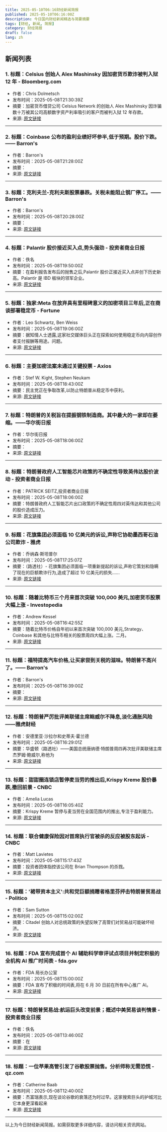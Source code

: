 ```yaml
---
title: 2025-05-10T06:16财经新闻简报
published: 2025-05-10T06:16:00Z
description: 今日国内财经新闻精选与简要摘要
tags: [财经, 新闻, 简报]
category: 财经简报
draft: false
lang: zh
---
```


## 新闻列表

### 1. 标题：Celsius 创始人 Alex Mashinsky 因加密货币欺诈被判入狱 12 年 - Bloomberg.com
- 作者：Chris Dolmetsch
- 发布时间：2025-05-08T21:30:39Z
- 摘要：加密货币借贷公司 Celsius Network 的创始人 Alex Mashinsky 因诈骗数十万被其公司高额数字资产利率吸引的客户而被判入狱 12 年存款。
- 来源: [原文链接](https://www.bloomberg.com/news/articles/2025-05-08/celsius-founder-alex-mashinsky-gets-12-years-for-crypto-fraud)

---

### 2. 标题：Coinbase 公布的盈利业绩好坏参半,低于预期。股价下跌。—— Barron&#39;s
- 作者：Barron&#39;s
- 发布时间：2025-05-08T21:28:00Z
- 摘要：
- 来源: [原文链接](https://www.barrons.com/articles/coinbase-earnings-stock-price-6b763c6a)

---

### 3. 标题：克利夫兰-克利夫斯股票暴跌。关税未能阻止钢厂停工。——Barron&#39;s
- 作者：Barron&#39;s
- 发布时间：2025-05-08T20:28:00Z
- 摘要：
- 来源: [原文链接](https://www.barrons.com/articles/tariffs-steel-cleveland-cliffs-earnings-stock-c704d2e5)

---

### 4. 标题：Palantir 股价接近买入点,势头强劲 - 投资者商业日报
- 作者：佚名
- 发布时间：2025-05-08T19:50:00Z
- 摘要：在盈利报告发布后的抛售之后,Palantir 股价正接近买入点并创下历史新高。Palantir 是 IBD 板块的领军企业。
- 来源: [原文链接](https://www.investors.com/stock-lists/sector-leaders/palantir-pltr-stock-valuation-approaching-buy-point-earnings/)

---

### 5. 标题：独家:Meta 在放弃具有里程碑意义的加密项目三年后,正在商谈部署稳定币 - Fortune
- 作者：Leo Schwartz, Ben Weiss
- 发布时间：2025-05-08T19:06:00Z
- 摘要：据知情人士透露,这家社交媒体巨头正在探索如何使用稳定币向内容创作者支付报酬等用途。问题。
- 来源: [原文链接](https://fortune.com/crypto/2025/05/08/meta-stablecoins-exploration-usdc-circle-diem-libra/)

---

### 6. 标题：主要加密法案未通过关键投票 - Axios
- 作者：Stef W. Kight, Stephen Neukam
- 发布时间：2025-05-08T18:43:00Z
- 摘要：民主党正在争取改革,以防止特朗普从稳定币中获利。
- 来源: [原文链接](https://www.axios.com/2025/05/08/senate-vote-stablecoint-crypto-genius-act)

---

### 7. 标题：特朗普的关税旨在提振钢铁制造商。其中最大的一家却在萎缩。——华尔街日报
- 作者：华尔街日报
- 发布时间：2025-05-08T18:06:00Z
- 摘要：
- 来源: [原文链接](https://www.wsj.com/business/trumps-tariffs-aim-to-boost-steelmakers-one-of-the-biggest-is-shrinking-instead-7645c21d)

---

### 8. 标题：特朗普政府人工智能芯片政策的不确定性导致英伟达股价波动 - 投资者商业日报
- 作者：PATRICK SEITZ,投资者商业日报
- 发布时间：2025-05-08T18:06:00Z
- 摘要：特朗普政府人工智能芯片出口政策的不确定性周四对英伟达和其他公司的股价造成压力。
- 来源: [原文链接](https://www.investors.com/news/technology/nvidia-stock-wobbles-trump-ai-chip-policy-uncertainty/)

---

### 9. 标题：花旗集团必须面临 10 亿美元的诉讼,声称它协助墨西哥石油公司欺诈 - 雅虎
- 作者：乔纳森·斯坦普尔
- 发布时间：2025-05-08T17:25:07Z
- 摘要：（路透社）- 花旗集团必须面临一项重新提起的诉讼,声称它策划和隐瞒了现在的巨额欺诈行为,造成了超过 10 亿美元的损失......
- 来源: [原文链接](https://ca.finance.yahoo.com/news/citigroup-must-face-1-billion-172507143.html)

---

### 10. 标题：随着比特币三个月来首次突破 100,000 美元,加密货币股票大幅上涨 - Investopedia
- 作者：Andrew Kessel
- 发布时间：2025-05-08T16:42:55Z
- 摘要：随着比特币价格自年初以来首次突破 100,000 美元,Strategy、Coinbase 和其他与比特币相关的股票周四大幅上涨。二月。
- 来源: [原文链接](https://www.investopedia.com/crypto-stocks-jump-as-bitcoin-surges-above-usd100k-for-first-time-in-three-months-11730622)

---

### 11. 标题：福特提高汽车价格,让买家尝到关税的滋味。特朗普不高兴了。—— Barron&#39;s
- 作者：Barron&#39;s
- 发布时间：2025-05-08T16:39:00Z
- 摘要：
- 来源: [原文链接](https://www.barrons.com/articles/tariffs-ford-stock-raising-prices-44f60ab5)

---

### 12. 标题：特朗普严厉批评美联储主席鲍威尔不降息,淡化通胀风险——雅虎财经
- 作者：安德里亚·沙拉尔和史蒂夫·霍兰德
- 发布时间：2025-05-08T16:29:01Z
- 摘要：华盛顿（路透社）——美国总统唐纳德·特朗普周四再次批评美联储主席杰罗姆·鲍威尔,称他为
- 来源: [原文链接](https://finance.yahoo.com/news/trump-renews-criticism-feds-powell-162901459.html)

---

### 13. 标题：甜甜圈连锁店暂停麦当劳的推出后,Krispy Kreme 股价暴跌,撤回前景 - CNBC
- 作者：Amelia Lucas
- 发布时间：2025-05-08T16:05:40Z
- 摘要：Krispy Kreme 暂停与麦当劳在全国范围内的推出,专注于盈利能力。
- 来源: [原文链接](https://www.cnbc.com/2025/05/08/krispy-kreme-pauses-mcdonalds-rollout-stock-falls.html)

---

### 14. 标题：联合健康保险因对首席执行官被杀的反应被股东起诉 - CNBC
- 作者：Matt Lavietes
- 发布时间：2025-05-08T15:17:43Z
- 摘要：投资者团体指控该公司在 Brian Thompson 的杀戮。
- 来源: [原文链接](https://www.cnbc.com/2025/05/08/unitedhealthcare-sued-by-shareholders-over-reaction-to-ceos-killing.html)

---

### 15. 标题：&#39;裙带资本主义&#39;:共和党巨额捐赠者格里芬抨击特朗普贸易战 - Politico
- 作者：Sam Sutton
- 发布时间：2025-05-08T15:02:00Z
- 摘要：Citadel 创始人对总统政策的失望反映了高管们对贸易战可能破坏经济。
- 来源: [原文链接](https://www.politico.com/news/2025/05/08/griffin-trump-tariffs-milken-wall-street-00335374)

---

### 16. 标题：FDA 宣布完成首个 AI 辅助科学审评试点项目并制定积极的全机构 AI 推广时间表 - fda.gov
- 作者：FDA 局长办公室
- 发布时间：2025-05-08T15:00:00Z
- 摘要：FDA 宣布了积极的时间表,将在 6 月 30 日前在所有中心推广 AI。
- 来源: [原文链接](https://www.fda.gov/news-events/press-announcements/fda-announces-completion-first-ai-assisted-scientific-review-pilot-and-aggressive-agency-wide-ai)

---

### 17. 标题：特朗普贸易战:航运巨头改变前景；概述中美贸易谈判情景 - 投资者商业日报
- 作者：佚名
- 发布时间：2025-05-08T13:46:00Z
- 摘要：在
- 来源: [原文链接](https://www.investors.com/news/trump-trade-war-shipping-outlook-maersk-us-china-trade-talks/)

---

### 18. 标题：一位苹果高管引发了谷歌股票抛售。分析师称无需恐慌 - qz.com
- 作者：Catherine Baab
- 发布时间：2025-05-08T12:40:00Z
- 摘要：杰富瑞表示,现在谈论谷歌的衰落还为时过早。这家搜索巨头的护城河比它本身更深看起来
- 来源: [原文链接](https://qz.com/google-stock-apple-ai-search-safari-chrome-analysts-1851779676)

---


以上为今日财经新闻简报。如需获取更多详细内容，请访问相关资讯网站。